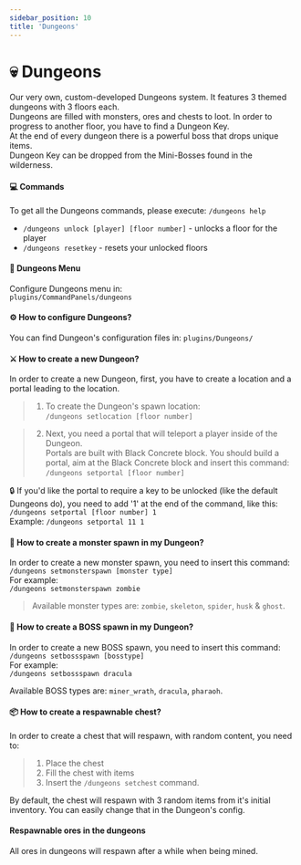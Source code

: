 ```yaml
---
sidebar_position: 10
title: 'Dungeons'
---
```




# :skull: **Dungeons**

Our very own, custom-developed Dungeons system. It features 3 themed dungeons with 3 floors each.\
Dungeons are filled with monsters, ores and chests to loot. In order to progress to another floor, you have to find a Dungeon Key.\
At the end of every dungeon there is a powerful boss that drops unique items.\
Dungeon Key can be dropped from the Mini-Bosses found in the wilderness.


#### :computer: Commands

To get all the Dungeons commands, please execute: `/dungeons help`

- `/dungeons unlock [player] [floor number]` - unlocks a floor for the player
- `/dungeons resetkey` - resets your unlocked floors

#### :closed_book: Dungeons Menu

Configure Dungeons menu in:\
```plugins/CommandPanels/dungeons```


#### :gear: How to configure Dungeons?

You can find Dungeon's configuration files in:
```plugins/Dungeons/```



#### :crossed_swords: How to create a new Dungeon?

In order to create a new Dungeon, first, you have to create a location and a portal leading to the location.

> 1. To create the Dungeon's spawn location:\
```/dungeons setlocation [floor number]```

> 2. Next, you need a portal that will teleport a player inside of the Dungeon.\
Portals are built with Black Concrete block. You should build a portal, aim at the Black Concrete block and insert this command:\
```/dungeons setportal [floor number]```

:lock: If you'd like the portal to require a key to be unlocked (like the default Dungeons do), you need to add '1' at the end of the command, like this:\
```/dungeons setportal [floor number] 1```\
Example:
```/dungeons setportal 11 1```




#### :boar: How to create a monster spawn in my Dungeon?

In order to create a new monster spawn, you need to insert this command:\
```/dungeons setmonsterspawn [monster type]```\
For example:\
```/dungeons setmonsterspawn zombie```
> Available monster types are: `zombie`, `skeleton`, `spider`, `husk` & `ghost`.



#### :dragon: How to create a BOSS spawn in my Dungeon?

In order to create a new BOSS spawn, you need to insert this command:\
```/dungeons setbossspawn [bosstype] ```\
For example:\
```/dungeons setbossspawn dracula```

Available BOSS types are: `miner_wrath`, `dracula`, `pharaoh`.

#### :package: How to create a respawnable chest?

In order to create a chest that will respawn, with random content, you need to:
> 1. Place the chest
> 2. Fill the chest with items
> 3. Insert the `/dungeons setchest` command.

By default, the chest will respawn with 3 random items from it's initial inventory.
You can easily change that in the Dungeon's config.


#### Respawnable ores in the dungeons

All ores in dungeons will respawn after a while when being mined.

